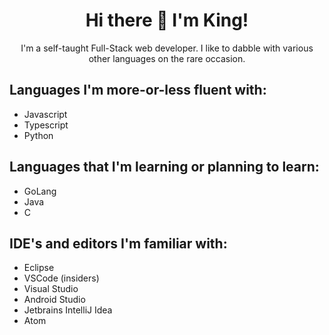 <h1 align="center"> Hi there 👋 I'm King! </h1>

<p align="center">
I'm a self-taught Full-Stack web developer.
I like to dabble with various other languages on the rare occasion.
</p>

## Languages I'm more-or-less fluent with:
- Javascript
- Typescript
- Python

## Languages that I'm learning or planning to learn:
- GoLang
- Java 
- C

## IDE's and editors I'm familiar with:
- Eclipse
- VSCode (insiders)
- Visual Studio
- Android Studio
- Jetbrains IntelliJ Idea
- Atom
